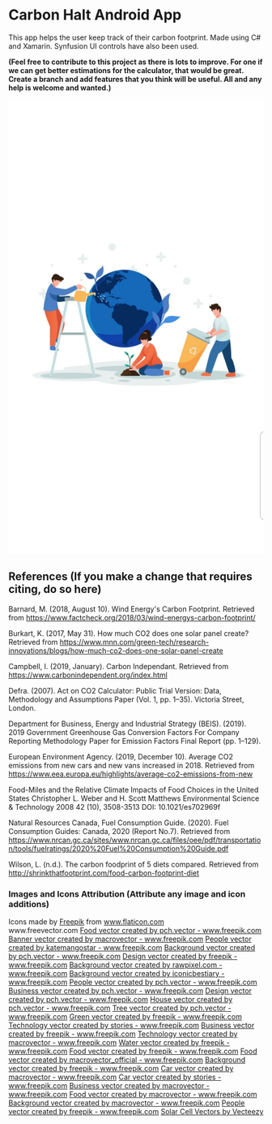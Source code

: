 # Carbon Halt Android App
This app helps the user keep track of their carbon footprint. Made using C# and Xamarin. Synfusion UI controls have also been used.

**(Feel free to contribute to this project as there is lots to improve. For one if we can get better estimations for the calculator, that would be great. Create a branch and add features that you think will be useful. All and any help is welcome and wanted.)**

![alt text](https://github.com/JimmyXelectroN/Carbon-Halt-Android-App/blob/master/Preview/1.jpg)

## References (If you make a change that requires citing, do so here)

Barnard, M. (2018, August 10). Wind Energy's Carbon Footprint. Retrieved from https://www.factcheck.org/2018/03/wind-energys-carbon-footprint/

Burkart, K. (2017, May 31). How much CO2 does one solar panel create? Retrieved from https://www.mnn.com/green-tech/research-innovations/blogs/how-much-co2-does-one-solar-panel-create

Campbell, I. (2019, January). Carbon Independant. Retrieved from https://www.carbonindependent.org/index.html

Defra. (2007). Act on CO2 Calculator: Public Trial Version: Data, Methodology and Assumptions Paper (Vol. 1, pp. 1–35). Victoria Street, London.

Department for Business, Energy and Industrial Strategy (BEIS). (2019). 2019 Government Greenhouse Gas Conversion Factors For Company Reporting Methodology Paper for Emission Factors Final Report (pp. 1–129).

European Environment Agency. (2019, December 10). Average CO2 emissions from new cars and new vans increased in 2018. Retrieved from https://www.eea.europa.eu/highlights/average-co2-emissions-from-new

Food-Miles and the Relative Climate Impacts of Food Choices in the United States
Christopher L. Weber and H. Scott Matthews
Environmental Science & Technology 2008 42 (10), 3508-3513
DOI: 10.1021/es702969f

Natural Resources Canada, Fuel Consumption Guide. (2020). Fuel Consumption Guides: Canada, 2020 (Report No.7). Retrieved from https://www.nrcan.gc.ca/sites/www.nrcan.gc.ca/files/oee/pdf/transportation/tools/fuelratings/2020%20Fuel%20Consumption%20Guide.pdf

Wilson, L. (n.d.). The carbon foodprint of 5 diets compared. Retrieved from http://shrinkthatfootprint.com/food-carbon-footprint-diet

### Images and Icons Attribution (Attribute any image and icon additions)

<div>Icons made by <a href="https://www.flaticon.com/authors/freepik" title="Freepik">Freepik</a> from <a href="https://www.flaticon.com/" title="Flaticon">www.flaticon.com</a></div>
www.freevector.com
<a href="https://www.freepik.com/free-photos-vectors/food">Food vector created by pch.vector - www.freepik.com</a>
<a href="https://www.freepik.com/free-photos-vectors/banner">Banner vector created by macrovector - www.freepik.com</a>
<a href="https://www.freepik.com/free-photos-vectors/people">People vector created by katemangostar - www.freepik.com</a>
<a href="https://www.freepik.com/free-photos-vectors/background">Background vector created by pch.vector - www.freepik.com</a>
<a href="https://www.freepik.com/free-photos-vectors/design">Design vector created by freepik - www.freepik.com</a>
<a href="https://www.freepik.com/free-photos-vectors/background">Background vector created by rawpixel.com - www.freepik.com</a>
<a href="https://www.freepik.com/free-photos-vectors/background">Background vector created by iconicbestiary - www.freepik.com</a>
<a href="https://www.freepik.com/free-photos-vectors/people">People vector created by pch.vector - www.freepik.com</a>
<a href="https://www.freepik.com/free-photos-vectors/business">Business vector created by pch.vector - www.freepik.com</a>
<a href="https://www.freepik.com/free-photos-vectors/design">Design vector created by pch.vector - www.freepik.com</a>
<a href="https://www.freepik.com/free-photos-vectors/house">House vector created by pch.vector - www.freepik.com</a>
<a href="https://www.freepik.com/free-photos-vectors/tree">Tree vector created by pch.vector - www.freepik.com</a>
<a href="https://www.freepik.com/free-photos-vectors/green">Green vector created by freepik - www.freepik.com</a>
<a href="https://www.freepik.com/free-photos-vectors/technology">Technology vector created by stories - www.freepik.com</a>
<a href="https://www.freepik.com/free-photos-vectors/business">Business vector created by freepik - www.freepik.com</a>
<a href="https://www.freepik.com/free-photos-vectors/technology">Technology vector created by macrovector - www.freepik.com</a>
<a href="https://www.freepik.com/free-photos-vectors/water">Water vector created by freepik - www.freepik.com</a>
<a href="https://www.freepik.com/free-photos-vectors/food">Food vector created by freepik - www.freepik.com</a>
<a href="https://www.freepik.com/free-photos-vectors/food">Food vector created by macrovector_official - www.freepik.com</a>
<a href="https://www.freepik.com/free-photos-vectors/background">Background vector created by freepik - www.freepik.com</a>
<a href="https://www.freepik.com/free-photos-vectors/car">Car vector created by macrovector - www.freepik.com</a>
<a href="https://www.freepik.com/free-photos-vectors/car">Car vector created by stories - www.freepik.com</a>
<a href="https://www.freepik.com/free-photos-vectors/business">Business vector created by macrovector - www.freepik.com</a>
<a href="https://www.freepik.com/free-photos-vectors/food">Food vector created by macrovector - www.freepik.com</a>
<a href="https://www.freepik.com/free-photos-vectors/background">Background vector created by macrovector - www.freepik.com</a>
<a href="https://www.freepik.com/free-photos-vectors/people">People vector created by freepik - www.freepik.com</a>
<a href="https://www.vecteezy.com/free-vector/solar-cell">Solar Cell Vectors by Vecteezy</a>

